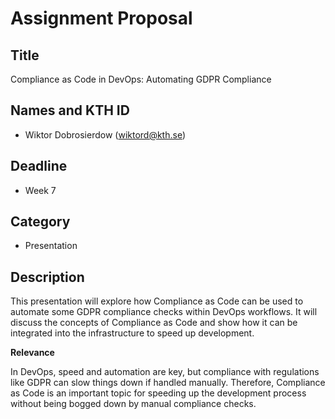 # Assignment Proposal

## Title

Compliance as Code in DevOps: Automating GDPR Compliance

## Names and KTH ID

- Wiktor Dobrosierdow (wiktord@kth.se)

## Deadline
- Week 7

## Category
- Presentation

## Description

This presentation will explore how Compliance as Code can be used to automate some GDPR compliance checks within DevOps workflows.
It will discuss the concepts of Compliance as Code and show how it can be integrated into the infrastructure to speed up development.

**Relevance**

In DevOps, speed and automation are key, but compliance with regulations like GDPR can slow things down if handled manually.
Therefore, Compliance as Code is an important topic for speeding up the development process without being bogged down by
manual compliance checks.
